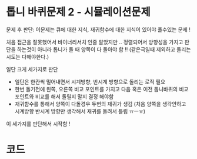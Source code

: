# 톱니 바퀴문제 2 - 시뮬레이션문제

문제 후 판단: 이문제는 큐에 대한 지식, 재귀함수에 대한 지식이 있어야 풀수있는 문제 !

처음 접근을 잘못했어서 바이너리서치 인줄 알았지만 .. 정렬되어서 방향성을 가지고 판단을 하는것이 아니라  톱니가 돌 때 양쪽이 다 돌아야 함 !! (같은극일때 제외하고 돌리는 시도는 다해야한다.)

일단 크게 세가지로 판단 

* 일단은 한칸씩 밀어내면서 시계방향, 반시계 방향으로 돌리는 로직 필요 
* 한번 돌기전에 왼쪽, 오른쪽 비교 포인트를  가지고 다음 혹은 이전 톱니바퀴의 비교포인트와 비교를 해서 돌릴지 말지 결정 해야함
* 재귀함수를 통해서 양쪽이 다돌경우 두번의 재귀가 생김 (처음 양쪽을 생각안하고 시계방향 반시계 방향만 생각해서 재귀를 돌려서 틀림 ㅠㅡㅠ)



이 세가지를 판단해서 시작함 ! 



# 코드









